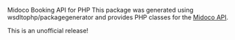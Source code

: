 Midoco Booking API for PHP
This package was generated using wsdltophp/packagegenerator and provides PHP classes for the [Midoco API](https://midoffice.midoco.net/ws/wsdl/BookingService.wsdl).

This is an unofficial release!
